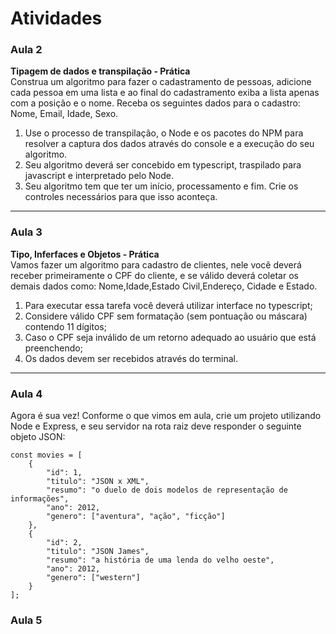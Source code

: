 # Atividades

### Aula 2
**Tipagem de dados e transpilação - Prática**<br> 
Construa um algoritmo para fazer o cadastramento de pessoas, adicione cada pessoa em uma lista e ao final do cadastramento exiba a lista apenas com a posição e o nome.
Receba os seguintes dados para o cadastro:
Nome, Email, Idade, Sexo.
1. Use o processo de transpilação, o Node e os pacotes do NPM para resolver a captura dos dados através do console e a execução do seu algoritmo. 
2. Seu algoritmo deverá ser concebido em typescript, traspilado para javascript e interpretado pelo Node.
3. Seu algoritmo tem que ter um início, processamento e fim. Crie os controles necessários para que isso aconteça.

<hr>

### Aula 3
**Tipo, Inferfaces e Objetos - Prática** <br>
Vamos fazer um algoritmo para cadastro de clientes, nele você deverá receber primeiramente o CPF do cliente, e se válido deverá coletar os demais dados como:
Nome,Idade,Estado Civil,Endereço, Cidade e Estado.
1. Para executar essa tarefa você deverá utilizar interface no typescript;
2. Considere válido CPF sem formatação (sem pontuação ou máscara) contendo 11 dígitos;
3. Caso o CPF seja inválido de um retorno adequado ao usuário que está preenchendo;
4. Os dados devem ser recebidos através do terminal.

<hr>

### Aula 4
Agora é sua vez! Conforme o que vimos em aula, crie um projeto utilizando Node e Express, e seu servidor na rota raiz deve responder o seguinte objeto JSON:
```
const movies = [
    {
        "id": 1,
        "titulo": "JSON x XML",
        "resumo": "o duelo de dois modelos de representação de informações",
        "ano": 2012,
        "genero": ["aventura", "ação", "ficção"]
    },
    {
        "id": 2,
        "titulo": "JSON James",
        "resumo": "a história de uma lenda do velho oeste",
        "ano": 2012,
        "genero": ["western"]
    }
];
```

### Aula 5